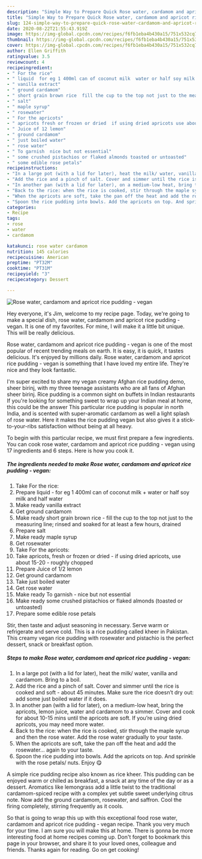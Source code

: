 ```yaml
---
description: "Simple Way to Prepare Quick Rose water, cardamom and apricot rice pudding - vegan"
title: "Simple Way to Prepare Quick Rose water, cardamom and apricot rice pudding - vegan"
slug: 124-simple-way-to-prepare-quick-rose-water-cardamom-and-apricot-rice-pudding-vegan
date: 2020-08-22T21:55:43.919Z
image: https://img-global.cpcdn.com/recipes/f6fb1eba4b430a15/751x532cq70/rose-water-cardamom-and-apricot-rice-pudding-vegan-recipe-main-photo.jpg
thumbnail: https://img-global.cpcdn.com/recipes/f6fb1eba4b430a15/751x532cq70/rose-water-cardamom-and-apricot-rice-pudding-vegan-recipe-main-photo.jpg
cover: https://img-global.cpcdn.com/recipes/f6fb1eba4b430a15/751x532cq70/rose-water-cardamom-and-apricot-rice-pudding-vegan-recipe-main-photo.jpg
author: Ellen Griffith
ratingvalue: 3.5
reviewcount: 4
recipeingredient:
- " For the rice"
- " liquid  for eg 1 400ml can of coconut milk  water or half soy milk and half water"
- " vanilla extract"
- " ground cardamom"
- " short grain brown rice  fill the cup to the top not just to the measuring line rinsed and soaked for at least a few hours drained"
- " salt"
- " maple syrup"
- " rosewater"
- " For the apricots"
- " apricots fresh or frozen or dried  if using dried apricots use about 1520  roughly chopped"
- " Juice of 12 lemon"
- " ground cardamom"
- " just boiled water"
- " rose water"
- " To garnish  nice but not essential"
- " some crushed pistachios or flaked almonds toasted or untoasted"
- " some edible rose petals"
recipeinstructions:
- "In a large pot (with a lid for later), heat the milk/ water, vanilla and cardamom. Bring to a boil."
- "Add the rice and a pinch of salt. Cover and simmer until the rice is cooked and soft - about 45 minutes. Make sure the rice doesn’t dry out: add some just boiled water if it does."
- "In another pan (with a lid for later), on a medium-low heat, bring the apricots, lemon juice, water and cardamom to a simmer. Cover and cook for about 10-15 mins until the apricots are soft. If you’re using dried apricots, you may need more water."
- "Back to the rice: when the rice is cooked, stir through the maple syrup and then the rose water. Add the rose water gradually to your taste."
- "When the apricots are soft, take the pan off the heat and add the rosewater... again to your taste."
- "Spoon the rice pudding into bowls. Add the apricots on top. And sprinkle with the rose petals/ nuts. Enjoy 😋"
categories:
- Recipe
tags:
- rose
- water
- cardamom

katakunci: rose water cardamom 
nutrition: 145 calories
recipecuisine: American
preptime: "PT32M"
cooktime: "PT31M"
recipeyield: "3"
recipecategory: Dessert

---
```



![Rose water, cardamom and apricot rice pudding - vegan](https://img-global.cpcdn.com/recipes/f6fb1eba4b430a15/751x532cq70/rose-water-cardamom-and-apricot-rice-pudding-vegan-recipe-main-photo.jpg)

Hey everyone, it's Jim, welcome to my recipe page. Today, we're going to make a special dish, rose water, cardamom and apricot rice pudding - vegan. It is one of my favorites. For mine, I will make it a little bit unique. This will be really delicious.

Rose water, cardamom and apricot rice pudding - vegan is one of the most popular of recent trending meals on earth. It is easy, it is quick, it tastes delicious. It's enjoyed by millions daily. Rose water, cardamom and apricot rice pudding - vegan is something that I have loved my entire life. They're nice and they look fantastic.

I&#39;m super excited to share my vegan creamy Afghan rice pudding demo, sheer birinj, with my three teenage assistants who are all fans of Afghan sheer birinj. Rice pudding is a common sight on buffets in Indian restaurants If you&#39;re looking for something sweet to wrap up your Indian meal at home, this could be the answer This particular rice pudding is popular in north India, and is scented with super-aromatic cardamom as well a light splash of rose water. Here it makes the rice pudding vegan but also gives it a stick-to-your-ribs satisfaction without being at all heavy.


To begin with this particular recipe, we must first prepare a few ingredients. You can cook rose water, cardamom and apricot rice pudding - vegan using 17 ingredients and 6 steps. Here is how you cook it.

<!--inarticleads1-->

##### The ingredients needed to make Rose water, cardamom and apricot rice pudding - vegan:

1. Take  For the rice:
1. Prepare  liquid - for eg 1 400ml can of coconut milk + water or half soy milk and half water
1. Make ready  vanilla extract
1. Get  ground cardamom
1. Make ready  short grain brown rice - fill the cup to the top not just to the measuring line; rinsed and soaked for at least a few hours, drained
1. Prepare  salt
1. Make ready  maple syrup
1. Get  rosewater
1. Take  For the apricots:
1. Take  apricots, fresh or frozen or dried - if using dried apricots, use about 15-20 - roughly chopped
1. Prepare  Juice of 1/2 lemon
1. Get  ground cardamom
1. Take  just boiled water
1. Get  rose water
1. Make ready  To garnish - nice but not essential
1. Make ready  some crushed pistachios or flaked almonds (toasted or untoasted)
1. Prepare  some edible rose petals


Stir, then taste and adjust seasoning in necessary. Serve warm or refrigerate and serve cold. This is a rice pudding called kheer in Pakistan. This creamy vegan rice pudding with rosewater and pistachio is the perfect dessert, snack or breakfast option. 

<!--inarticleads2-->

##### Steps to make Rose water, cardamom and apricot rice pudding - vegan:

1. In a large pot (with a lid for later), heat the milk/ water, vanilla and cardamom. Bring to a boil.
1. Add the rice and a pinch of salt. Cover and simmer until the rice is cooked and soft - about 45 minutes. Make sure the rice doesn’t dry out: add some just boiled water if it does.
1. In another pan (with a lid for later), on a medium-low heat, bring the apricots, lemon juice, water and cardamom to a simmer. Cover and cook for about 10-15 mins until the apricots are soft. If you’re using dried apricots, you may need more water.
1. Back to the rice: when the rice is cooked, stir through the maple syrup and then the rose water. Add the rose water gradually to your taste.
1. When the apricots are soft, take the pan off the heat and add the rosewater... again to your taste.
1. Spoon the rice pudding into bowls. Add the apricots on top. And sprinkle with the rose petals/ nuts. Enjoy 😋


A simple rice pudding recipe also known as rice kheer. This pudding can be enjoyed warm or chilled as breakfast, a snack at any time of the day or as a dessert. Aromatics like lemongrass add a little twist to the traditional cardamom-spiced recipe with a complex yet subtle sweet underlying citrus note. Now add the ground cardamom, rosewater, and saffron. Cool the firing completely, stirring frequently as it cools. 

So that is going to wrap this up with this exceptional food rose water, cardamom and apricot rice pudding - vegan recipe. Thank you very much for your time. I am sure you will make this at home. There is gonna be more interesting food at home recipes coming up. Don't forget to bookmark this page in your browser, and share it to your loved ones, colleague and friends. Thanks again for reading. Go on get cooking!
